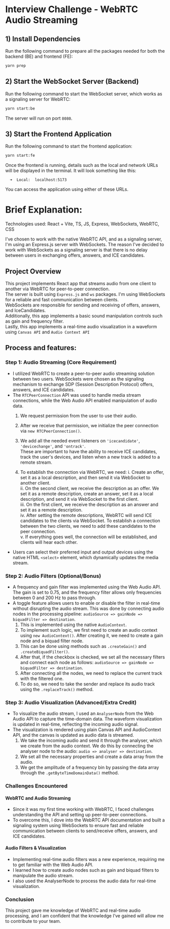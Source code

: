 # Interview Challenge - WebRTC Audio Streaming

## 1) Install Dependencies
Run the following command to prepare all the packages needed for both the backend (BE) and frontend (FE):

```bash
yarn prep
```

## 2) Start the WebSocket Server (Backend)
Run the following command to start the WebSocket server, which works as a signaling server for WebRTC:

```bash
yarn start:be
```

The server will run on port `8080`.

## 3) Start the Frontend Application
Run the following command to start the frontend application:

```bash
yarn start:fe
```

Once the frontend is running, details such as the local and network URLs will be displayed in the terminal. It will look something like this:

```
  ➜  Local:  localhost:5173
```

You can access the application using either of these URLs.

# Brief Explanation:

Technologies used: React + Vite, TS, JS, Express, WebSockets, WebRTC, CSS

I've chosen to work with the native WebRTC API, and as a signaling server, I'm using an Express.js server with WebSockets. The reason I've decided to work with WebSockets as a signaling server is that there is no delay between users in exchanging offers, answers, and ICE candidates.

## Project Overview
This project implements React app that streams audio from one client to another via WebRTC for peer-to-peer connection.  
The server is built using `Express.js` and `ws` packages. I'm using WebSockets for a reliable and fast communication between clients.  
WebSockets are responsible for sending and receiving of offers, answers, and IceCandidates.  
Additionally, this app implements a basic sound manipulation controls such as gain and frequency filter.  
Lastly, this app implements a real-time audio visualization in a waveform using `Canvas API` and `Audio Context API`

## Process and features:

### Step 1: Audio Streaming (Core Requirement)
- I utilized WebRTC to create a peer-to-peer audio streaming solution between two users. WebSockets were chosen as the signaling mechanism to exchange SDP (Session Description Protocol) offers, answers, and ICE candidates.
- The `RTCPeerConnection` API was used to handle media stream connections, while the Web Audio API enabled manipulation of audio data.
  1) We request permission from the user to use their audio.

  2) After we receive that permission, we initialize the peer connection via `new RTCPeerConnection()`.

  3) We add all the needed event listeners on `'icecandidate'`, `'devicechange'`, and `'ontrack'`.  
    These are important to have the ability to receive ICE candidates, track the user's devices, and listen when a new track is added to a remote stream.

  4) To establish the connection via WebRTC, we need:
     i. Create an offer, set it as a local description, and then send it via WebSocket to another client.  
     ii. On the second client, we receive the description as an offer. We set it as a remote description, create an answer, set it as a local description, and send it via WebSocket to the first client.  
     iii. On the first client, we receive the description as an answer and set it as a remote description.  
     iv. After setting the remote descriptions, WebRTC will send ICE candidates to the clients via WebSocket. To establish a connection between the two clients, we need to add these candidates to the peer connection.  
     v. If everything goes well, the connection will be established, and clients will hear each other.
- Users can select their preferred input and output devices using the native HTML `<select>` element, which dynamically updates the media stream.


### Step 2: Audio Filters (Optional/Bonus)
- A frequency and gain filter was implemented using the Web Audio API. The gain is set to 0.75, and the frequency filter allows only frequencies between 0 and 200 Hz to pass through.
- A toggle feature allows users to enable or disable the filter in real-time without disrupting the audio stream. This was done by connecting audio nodes in the processing pipeline: `audioSource => gainNode => biquadFilter => destination`.
  1) This is implemented using the native `AudioContext`.  
  2) To implement such logic, we first need to create an audio context using `new AudioContext()`. After creating it, we need to create a gain node and a biquad filter node.  
  3) This can be done using methods such as `.createGain()` and `.createBiquadFilter()`.  
  4) After that, if the checkbox is checked, we set all the necessary filters and connect each node as follows: `audioSource => gainNode => biquadFilter => destination`.  
  5) After connecting all the nodes, we need to replace the current track with the filtered one.  
  6) To do so, we need to take the sender and replace its audio track using the `.replaceTrack()` method.


### Step 3: Audio Visualization (Advanced/Extra Credit)
- To visualize the audio stream, I used an `AnalyserNode` from the Web Audio API to capture the time-domain data. The waveform visualization is updated in real-time, reflecting the incoming audio signal.
- The visualization is rendered using plain Canvas API and AudioContext API, and the canvas is updated as audio data is streamed.
  1) We take the incoming audio and send it through the analyser, which we create from the audio context. We do this by connecting the analyser node to the audio: `audio => analyser => destination`.  
  2) We set all the necessary properties and create a data array from the audio.  
  3) We get the amplitude of a frequency bin by passing the data array through the `.getByteTimeDomainData()` method.

### Challenges Encountered

#### WebRTC and Audio Streaming
- Since it was my first time working with WebRTC, I faced challenges understanding the API and setting up peer-to-peer connections.
- To overcome this, I dove into the WebRTC API documentation and built a signaling system using WebSockets to ensure fast and reliable communication between clients to send/receive offers, answers, and ICE candidates.

#### Audio Filters & Visualization
- Implementing real-time audio filters was a new experience, requiring me to get familiar with the Web Audio API.
- I learned how to create audio nodes such as gain and biquad filters to manipulate the audio stream.
- I also used the AnalyserNode to process the audio data for real-time visualization.


### Conclusion
This project gave me knowledge of WebRTC and real-time audio processing, and I am confident that the knowledge I’ve gained will allow me to contribute to your team.
